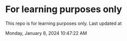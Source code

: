 # For learning purposes only
This repo is for learning purposes only.
Last updated at

Monday, January 8, 2024 10:47:22 AM

